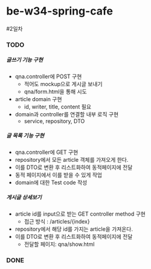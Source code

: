 # be-w34-spring-cafe

#2일차

### TODO
##### 글쓰기 기능 구현
* qna.controller에 POST 구현
  * 적어도 mockup으로 게시글 보내기
  * qna/form.html을 통해 시도
* article domain 구현
  * id, writer, title, content 필요
* domain과 controller를 연결할 내부 로직 구현
  * service, repository, DTO
##### 글 목록 기능 구현
* qna.controller에 GET 구현
* repository에서 모든 article 객체를 가져오게 한다.
* 이를 DTO로 변환 후 리스트화하여 동적페이지에 전달
* 동적 페이지에서 이를 받을 수 있게 작업
* domain에 대한 Test code 작성
##### 게시글 상세보기
* article id를 input으로 받는 GET controller method 구현 
  * 접근 방식 : /articles/{index}
* repository에서 해당 id를 가지는 article을 가져온다.
* 이를 DTO로 변환 후 리스트화하여 동적페이지에 전달
  * 전달할 페이지: qna/show.html 
### DONE